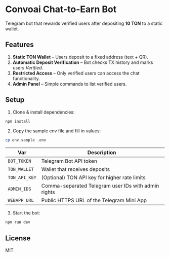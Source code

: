 # Convoai Chat-to-Earn Bot

Telegram bot that rewards verified users after depositing **10 TON** to a static wallet.

## Features

1. **Static TON Wallet** – Users deposit to a fixed address (text + QR).
2. **Automatic Deposit Verification** – Bot checks TX history and marks users *Verified*.
3. **Restricted Access** – Only verified users can access the chat functionality.
4. **Admin Panel** – Simple commands to list verified users.

## Setup

1. Clone & install dependencies:

```bash
npm install
```

2. Copy the sample env file and fill in values:

```bash
cp env.sample .env
```

| Var | Description |
|-----|-------------|
| `BOT_TOKEN` | Telegram Bot API token |
| `TON_WALLET` | Wallet that receives deposits |
| `TON_API_KEY` | (Optional) TON API key for higher rate limits |
| `ADMIN_IDS` | Comma-separated Telegram user IDs with admin rights |
| `WEBAPP_URL` | Public HTTPS URL of the Telegram Mini App |

3. Start the bot:

```bash
npm run dev
```

## License
MIT 